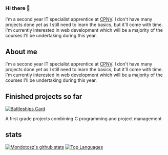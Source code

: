 ### Hi there 👋
I'm a second year IT specialist apprentice at <a href = "https://www.cpnv.ch">CPNV</a>. I don't have many projects done yet as I still need to learn the basics, but it'll come with time. I'm currently interested in web development which will be a majority of the courses I'll be undertaking during this year.
<!--
**R0kkxSynetique/R0kkxSynetique** is a ✨ _special_ ✨ repository because its `README.md` (this file) appears on your GitHub profile.

Here are some ideas to get you started:

- 🔭 I’m currently working on ...
- 🌱 I’m currently learning ...
- 👯 I’m looking to collaborate on ...
- 🤔 I’m looking for help with ...
- 💬 Ask me about ...
- 📫 How to reach me: ...
- 😄 Pronouns: ...
- ⚡ Fun fact: ...
-->


## About me
I'm a second year IT specialist apprentice at [CPNV](https://www.cpnv.ch/).
I don't have many projects done yet as I still need to learn the basics, but it'll come with time. I'm currently interested in web development which will be a majority of the courses I'll be undertaking during this year. 

## Finished projects so far

[![Battleships Card](https://github-readme-stats.vercel.app/api/pin/?username=Mondotosz&repo=Battleships)](https://github.com/Mondotosz/Battleships)

A first grade projects combining C programming and project management

## stats
[![Mondotosz's github stats](https://github-readme-stats.vercel.app/api?username=Mondotosz&count_private=true&show_icons=true)](https://github.com/Mondotosz)
[![Top Languages](https://github-readme-stats.vercel.app/api/top-langs/?username=Mondotosz&layout=compact)](https://github.com/anuraghazra/github-readme-stats)
